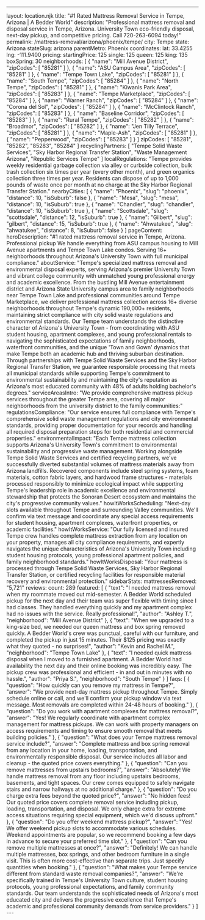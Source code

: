 ---
layout: location.njk
title: "#1 Rated Mattress Removal Service in Tempe, Arizona | A Bedder World"
description: "Professional mattress removal and disposal service in Tempe, Arizona. University Town eco-friendly disposal, next-day pickup, and competitive pricing. Call 720-263-6094 today!"
permalink: /mattress-removal/arizona/phoenix/tempe/
city: Tempe state: Arizona stateSlug: arizona parentMetro: Phoenix coordinates: lat: 33.4255 lng: -111.9400 pricing: startingPrice: 125 single: 125 queen: 125 king: 135 boxSpring: 30 neighborhoods: [ { "name": "Mill Avenue District", "zipCodes": [ "85281" ] }, { "name": "ASU Campus Area", "zipCodes": [ "85281" ] }, { "name": "Tempe Town Lake", "zipCodes": [ "85281" ] }, { "name": "South Tempe", "zipCodes": [ "85284" ] }, { "name": "North Tempe", "zipCodes": [ "85281" ] }, { "name": "Kiwanis Park Area", "zipCodes": [ "85283" ] }, { "name": "Tempe Marketplace", "zipCodes": [ "85284" ] }, { "name": "Warner Ranch", "zipCodes": [ "85284" ] }, { "name": "Corona del Sol", "zipCodes": [ "85284" ] }, { "name": "McClintock Ranch", "zipCodes": [ "85283" ] }, { "name": "Baseline Corridor", "zipCodes": [ "85283" ] }, { "name": "Rural Tempe", "zipCodes": [ "85282" ] }, { "name": "Broadmor", "zipCodes": [ "85282" ] }, { "name": "Jen Tilly Terrace", "zipCodes": [ "85281" ] }, { "name": "Maple-Ash", "zipCodes": [ "85281" ] }, { "name": "Pepperwood", "zipCodes": [ "85283" ] } ] zipCodes: [ "85281", "85282", "85283", "85284" ] recyclingPartners: [ "Tempe Solid Waste Services", "Sky Harbor Regional Transfer Station", "Waste Management Arizona", "Republic Services Tempe" ] localRegulations: "Tempe provides weekly residential garbage collection via alley or curbside collection, bulk trash collection six times per year (every other month), and green organics collection three times per year. Residents can dispose of up to 1,000 pounds of waste once per month at no charge at the Sky Harbor Regional Transfer Station." nearbyCities: [ { "name": "Phoenix", "slug": "phoenix", "distance": 10, "isSuburb": false }, { "name": "Mesa", "slug": "mesa", "distance": 10, "isSuburb": true }, { "name": "Chandler", "slug": "chandler", "distance": 10, "isSuburb": true }, { "name": "Scottsdale", "slug": "scottsdale", "distance": 12, "isSuburb": true }, { "name": "Gilbert", "slug": "gilbert", "distance": 15, "isSuburb": true }, { "name": "Ahwatukee", "slug": "ahwatukee", "distance": 8, "isSuburb": false } ] pageContent: heroDescription: "#1 rated mattress removal service in Tempe, Arizona. Professional pickup We handle everything from ASU campus housing to Mill Avenue apartments and Tempe Town Lake condos. Serving 16+ neighborhoods throughout Arizona's University Town with full municipal compliance." aboutService: "Tempe's specialized mattress removal and environmental disposal experts, serving Arizona's premier University Town and vibrant college community with unmatched young professional energy and academic excellence. From the bustling Mill Avenue entertainment district and Arizona State University campus area to family neighborhoods near Tempe Town Lake and professional communities around Tempe Marketplace, we deliver professional mattress collection across 16+ diverse neighborhoods throughout Tempe's dynamic 190,000+ residents, maintaining strict compliance with city solid waste regulations and environmental standards. Our Tempe team understands the distinctive character of Arizona's University Town - from coordinating with ASU student housing, apartment complexes, and young professional rentals to navigating the sophisticated expectations of family neighborhoods, waterfront communities, and the unique 'Town and Gown' dynamics that make Tempe both an academic hub and thriving suburban destination. Through partnerships with Tempe Solid Waste Services and the Sky Harbor Regional Transfer Station, we guarantee responsible processing that meets all municipal standards while supporting Tempe's commitment to environmental sustainability and maintaining the city's reputation as Arizona's most educated community with 48% of adults holding bachelor's degrees." serviceAreasIntro: "We provide comprehensive mattress pickup services throughout the greater Tempe area, covering all major neighborhoods from the university district to the family communities:" regulationsCompliance: "Our service ensures full compliance with Tempe's comprehensive solid waste management regulations and city environmental standards, providing proper documentation for your records and handling all required disposal preparation steps for both residential and commercial properties." environmentalImpact: "Each Tempe mattress collection supports Arizona's University Town's commitment to environmental sustainability and progressive waste management. Working alongside Tempe Solid Waste Services and certified recycling partners, we've successfully diverted substantial volumes of mattress materials away from Arizona landfills. Recovered components include steel spring systems, foam materials, cotton fabric layers, and hardwood frame structures - materials processed responsibly to minimize ecological impact while supporting Tempe's leadership role in academic excellence and environmental stewardship that protects the Sonoran Desert ecosystem and maintains the city's progressive community values." howItWorksScheduling: "Next-day slots available throughout Tempe and surrounding Valley communities. We'll confirm via text message and coordinate any special access requirements for student housing, apartment complexes, waterfront properties, or academic facilities." howItWorksService: "Our fully licensed and insured Tempe crew handles complete mattress extraction from any location on your property, manages all city compliance requirements, and expertly navigates the unique characteristics of Arizona's University Town including student housing protocols, young professional apartment policies, and family neighborhood standards." howItWorksDisposal: "Your mattress is processed through Tempe Solid Waste Services, Sky Harbor Regional Transfer Station, or certified recycling facilities for responsible material recovery and environmental protection." sidebarStats: mattressesRemoved: "5,721" reviews: count: 289 featured: [ { "text": "I needed mattress removal when my roommate moved out mid-semester. A Bedder World scheduled pickup for the next day and their team was super flexible with timing since I had classes. They handled everything quickly and my apartment complex had no issues with the service. Really professional!", "author": "Ashley T.", "neighborhood": "Mill Avenue District" }, { "text": "When we upgraded to a king-size bed, we needed our queen mattress and box spring removed quickly. A Bedder World's crew was punctual, careful with our furniture, and completed the pickup in just 15 minutes. Their $125 pricing was exactly what they quoted - no surprises!", "author": "Kevin and Rachel M.", "neighborhood": "Tempe Town Lake" }, { "text": "I needed quick mattress disposal when I moved to a furnished apartment. A Bedder World had availability the next day and their online booking was incredibly easy. The pickup crew was professional and efficient - in and out in minutes with no hassle.", "author": "Priya S.", "neighborhood": "South Tempe" } ] faqs: [ { "question": "How quickly can you remove my mattress in Tempe?", "answer": "We provide next-day mattress pickup throughout Tempe. Simply schedule online or call, and we'll confirm your pickup window via text message. Most removals are completed within 24-48 hours of booking." }, { "question": "Do you work with apartment complexes for mattress removal?", "answer": "Yes! We regularly coordinate with apartment complex management for mattress pickups. We can work with property managers on access requirements and timing to ensure smooth removal that meets building policies." }, { "question": "What does your Tempe mattress removal service include?", "answer": "Complete mattress and box spring removal from any location in your home, loading, transportation, and environmentally responsible disposal. Our service includes all labor and cleanup - the quoted price covers everything." }, { "question": "Can you remove mattresses from upstairs bedrooms?", "answer": "Absolutely! We handle mattress removal from any floor including upstairs bedrooms, basements, and tight spaces. Our crew comes equipped to safely navigate stairs and narrow hallways at no additional charge." }, { "question": "Do you charge extra fees beyond the quoted price?", "answer": "No hidden fees! Our quoted price covers complete removal service including pickup, loading, transportation, and disposal. We only charge extra for extreme access situations requiring special equipment, which we'd discuss upfront." }, { "question": "Do you offer weekend mattress pickup?", "answer": "Yes! We offer weekend pickup slots to accommodate various schedules. Weekend appointments are popular, so we recommend booking a few days in advance to secure your preferred time slot." }, { "question": "Can you remove multiple mattresses at once?", "answer": "Definitely! We can handle multiple mattresses, box springs, and other bedroom furniture in a single visit. This is often more cost-effective than separate trips. Just specify quantities when booking." }, { "question": "What makes your Tempe service different from standard waste removal companies?", "answer": "We're specifically trained in Tempe's University Town culture, student housing protocols, young professional expectations, and family community standards. Our team understands the sophisticated needs of Arizona's most educated city and delivers the progressive excellence that Tempe's academic and professional community demands from service providers." } ] ---